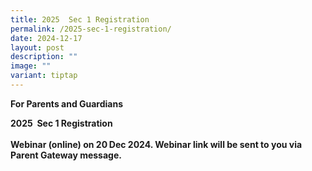 ```yaml
---
title: 2025  Sec 1 Registration
permalink: /2025-sec-1-registration/
date: 2024-12-17
layout: post
description: ""
image: ""
variant: tiptap
---
```

<p><strong>For Parents and Guardians</strong>
</p>
<p><strong>2025&nbsp; Sec 1 Registration</strong>
</p>
<p><strong>Webinar (online) on 20<sup> </sup>Dec 2024. Webinar link will be sent to you via Parent Gateway message.</strong>
</p>